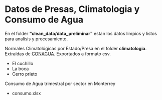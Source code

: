 # Datos de Presas, Climatologia y Consumo de Agua

En el folder **"clean_data/data_preliminar"** estan los datos limpios y listos para analisis y procesamiento.

Normales Climatológicas por Estado/Presa en el folder **climatologia**. Extraídas de [CONAGUA](https://smn.conagua.gob.mx/es/climatologia/informacion-climatologica/normales-climatologicas-por-estado). Exportados a formato csv.
- El cuchillo
- La boca
- Cerro prieto

Consumo de Agua trimestral por sector en Monterrey
- consumo.xlsx